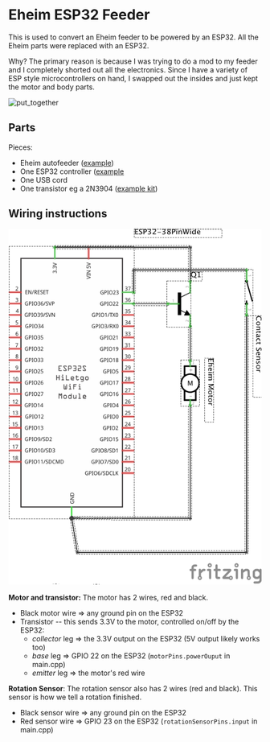 # Eheim ESP32 Feeder
This is used to convert an Eheim feeder to be powered by an ESP32. All the
Eheim parts were replaced with an ESP32.

Why? The primary reason is because I was trying to do a mod to my feeder and I
completely shorted out all the electronics. Since I have a variety of ESP style
microcontrollers on hand, I swapped out the insides and just kept the motor and
body parts.

![put_together](https://user-images.githubusercontent.com/2414/229307568-13fe0252-c59c-4923-aad0-e9e78bac8b04.jpg)

## Parts

Pieces:
* Eheim autofeeder ([example](https://www.amazon.com/Everyday-Feeder-Programmable-Automatic-Dispenser/dp/B001F2117I/))
* One ESP32 controller ([example](https://www.amazon.com/gp/product/B0B764963C/)
* One USB cord
* One transistor eg a 2N3904 ([example kit](https://www.amazon.com/dp/B07G46LNCG))

## Wiring instructions

![hardware layout](hardware/Layout.png)

**Motor and transistor:**
The motor has 2 wires, red and black.

* Black motor wire => any ground pin on the ESP32
* Transistor -- this sends 3.3V to the motor, controlled on/off by the ESP32:
    * _collector_ leg => the 3.3V output on the ESP32 (5V output likely works too)
    * _base_ leg => GPIO 22 on the ESP32 (`motorPins.powerOuput` in main.cpp)
    * _emitter_ leg => the motor's red wire

**Rotation Sensor**:
The rotation sensor also has 2 wires (red and black). This sensor is how we tell a rotation finished.

* Black sensor wire => any ground pin on the ESP32
* Red sensor wire => GPIO 23 on the ESP32 (`rotationSensorPins.input` in main.cpp)